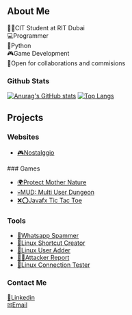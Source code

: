 ## About Me

👨‍🎓CIT Student at RIT Dubai <br>
💻Programmer<br>
🐍Python<br>
🎮Game Development<br>
📲Open for collaborations and commisions <br>

### Github Stats
[![Anurag's GitHub stats](https://github-readme-stats.vercel.app/api?username=khaled-aldasouki&show_icons=true)](https://github.com/khaled-aldasouki/github-readme-stats)
[![Top Langs](https://github-readme-stats.vercel.app/api/top-langs/?username=khaled-aldasouki&langs_count=10&exclude_repo=ProtectMotherNature&layout=donut)](https://github.com/khaled-aldasouki/github-readme-stats)
## Projects

### Websites
<ul>
  <li><a href="https://nostalggio.com">🎮Nostalggio</a></li>
</ul>
### Games
<ul>
  <li><a href="https://github.com/khaled-aldasouki/ProtectMotherNature">🌍Protect Mother Nature</a></li>
  <li><a href="https://github.com/khaled-aldasouki/MUD">💀MUD: Multi User Dungeon</a></li>
  <li><a href="https://github.com/khaled-aldasouki/Javafx-tictactoe">❌⭕Javafx Tic Tac Toe</a></li>
</ul>

### Tools
<ul>
  <li><a href="https://github.com/khaled-aldasouki/whatsapp_spammer">📱Whatsapp Spammer</a></li>
  <li><a href="https://github.com/khaled-aldasouki/Linux-Shortcut-Creator">🔗Linux Shortcut Creator</a></li>
  <li><a href="https://github.com/khaled-aldasouki/linux-user-adder">👥Linux User Adder</a></li>
  <li><a href="https://github.com/khaled-aldasouki/Attacker_Report">🐱‍💻Attacker Report</a></li>
  <li><a href="https://github.com/khaled-aldasouki/Linux-Connection-Tester">📶Linux Connection Tester</a></li>
</ul>

### Contact Me

<a href="https://www.linkedin.com/in/khaled-aldasouki/">💼Linkedin</a><br>
<a href="mailto:khaldasoukibus@gmail.com/">✉Email</a>

